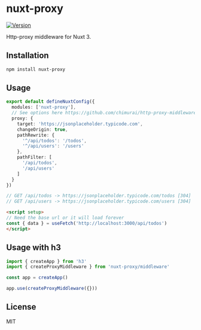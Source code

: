 # nuxt-proxy

[![Version](https://img.shields.io/npm/v/nuxt-proxy?style=flat&colorA=000000&colorB=000000)](https://www.npmjs.com/package/nuxt-proxy)

Http-proxy middleware for Nuxt 3.

## Installation

```bash
npm install nuxt-proxy
```

## Usage

```ts
export default defineNuxtConfig({
  modules: ['nuxt-proxy'],
  // See options here https://github.com/chimurai/http-proxy-middleware#options
  proxy: {
    target: 'https://jsonplaceholder.typicode.com',
    changeOrigin: true,
    pathRewrite: {
      '^/api/todos': '/todos',
      '^/api/users': '/users'
    },
    pathFilter: [
      '/api/todos',
      '/api/users'
    ]
  }
})

// GET /api/todos -> https://jsonplaceholder.typicode.com/todos [304]
// GET /api/users -> https://jsonplaceholder.typicode.com/users [304]
```

```html
<script setup>
// Need the base url or it will load forever
const { data } = useFetch('http://localhost:3000/api/todos')
</script>
```

## Usage with h3

```ts
import { createApp } from 'h3'
import { createProxyMiddleware } from 'nuxt-proxy/middleware'

const app = createApp()

app.use(createProxyMiddleware({}))
```

## License

MIT
